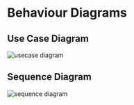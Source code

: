 # Behaviour Diagrams
## Use Case  Diagram 


![usecase diagram](https://user-images.githubusercontent.com/93070074/160245866-9120be31-e5b4-4d8b-b9fd-21364d325f5c.jpeg)


## Sequence Diagram

![sequence diagram](https://user-images.githubusercontent.com/93070074/160245874-42a1f8e4-1d0c-41de-b59a-0fbd74d629f9.jpeg)
